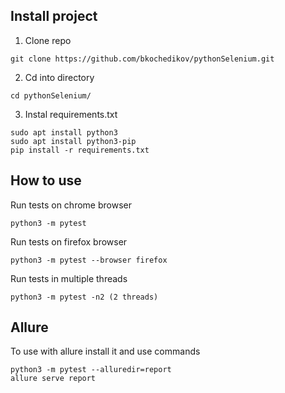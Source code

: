 ## Install project
1. Clone repo
```
git clone https://github.com/bkochedikov/pythonSelenium.git
```
2. Cd into directory
```
cd pythonSelenium/
```
3. Instal requirements.txt
```
sudo apt install python3
sudo apt install python3-pip
pip install -r requirements.txt
```
## How to use

Run tests on chrome browser
```
python3 -m pytest
```
Run tests on firefox browser
```
python3 -m pytest --browser firefox
```
Run tests in multiple threads 
```
python3 -m pytest -n2 (2 threads)
```

## Allure
To use with allure install it and use commands
```
python3 -m pytest --alluredir=report
allure serve report
```

